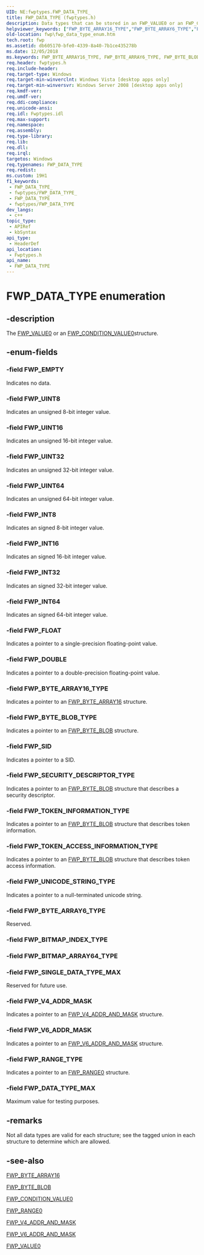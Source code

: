 ```yaml
---
UID: NE:fwptypes.FWP_DATA_TYPE_
title: FWP_DATA_TYPE (fwptypes.h)
description: Data types that can be stored in an FWP_VALUE0 or an FWP_CONDITION_VALUE0structure.
helpviewer_keywords: ["FWP_BYTE_ARRAY16_TYPE","FWP_BYTE_ARRAY6_TYPE","FWP_BYTE_BLOB_TYPE","FWP_DATA_TYPE","FWP_DATA_TYPE enumeration [Filtering]","FWP_DATA_TYPE_MAX","FWP_DOUBLE","FWP_EMPTY","FWP_FLOAT","FWP_INT16","FWP_INT32","FWP_INT64","FWP_INT8","FWP_RANGE_TYPE","FWP_SECURITY_DESCRIPTOR_TYPE","FWP_SID","FWP_SINGLE_DATA_TYPE_MAX","FWP_TOKEN_ACCESS_INFORMATION_TYPE","FWP_TOKEN_INFORMATION_TYPE","FWP_UINT16","FWP_UINT32","FWP_UINT64","FWP_UINT8","FWP_UNICODE_STRING_TYPE","FWP_V4_ADDR_MASK","FWP_V6_ADDR_MASK","fwp.fwp_data_type_enum","fwptypes/FWP_BYTE_ARRAY16_TYPE","fwptypes/FWP_BYTE_ARRAY6_TYPE","fwptypes/FWP_BYTE_BLOB_TYPE","fwptypes/FWP_DATA_TYPE","fwptypes/FWP_DATA_TYPE_MAX","fwptypes/FWP_DOUBLE","fwptypes/FWP_EMPTY","fwptypes/FWP_FLOAT","fwptypes/FWP_INT16","fwptypes/FWP_INT32","fwptypes/FWP_INT64","fwptypes/FWP_INT8","fwptypes/FWP_RANGE_TYPE","fwptypes/FWP_SECURITY_DESCRIPTOR_TYPE","fwptypes/FWP_SID","fwptypes/FWP_SINGLE_DATA_TYPE_MAX","fwptypes/FWP_TOKEN_ACCESS_INFORMATION_TYPE","fwptypes/FWP_TOKEN_INFORMATION_TYPE","fwptypes/FWP_UINT16","fwptypes/FWP_UINT32","fwptypes/FWP_UINT64","fwptypes/FWP_UINT8","fwptypes/FWP_UNICODE_STRING_TYPE","fwptypes/FWP_V4_ADDR_MASK","fwptypes/FWP_V6_ADDR_MASK"]
old-location: fwp\fwp_data_type_enum.htm
tech.root: fwp
ms.assetid: db605170-bfe0-4339-8a40-7b1ce435278b
ms.date: 12/05/2018
ms.keywords: FWP_BYTE_ARRAY16_TYPE, FWP_BYTE_ARRAY6_TYPE, FWP_BYTE_BLOB_TYPE, FWP_DATA_TYPE, FWP_DATA_TYPE enumeration [Filtering], FWP_DATA_TYPE_MAX, FWP_DOUBLE, FWP_EMPTY, FWP_FLOAT, FWP_INT16, FWP_INT32, FWP_INT64, FWP_INT8, FWP_RANGE_TYPE, FWP_SECURITY_DESCRIPTOR_TYPE, FWP_SID, FWP_SINGLE_DATA_TYPE_MAX, FWP_TOKEN_ACCESS_INFORMATION_TYPE, FWP_TOKEN_INFORMATION_TYPE, FWP_UINT16, FWP_UINT32, FWP_UINT64, FWP_UINT8, FWP_UNICODE_STRING_TYPE, FWP_V4_ADDR_MASK, FWP_V6_ADDR_MASK, fwp.fwp_data_type_enum, fwptypes/FWP_BYTE_ARRAY16_TYPE, fwptypes/FWP_BYTE_ARRAY6_TYPE, fwptypes/FWP_BYTE_BLOB_TYPE, fwptypes/FWP_DATA_TYPE, fwptypes/FWP_DATA_TYPE_MAX, fwptypes/FWP_DOUBLE, fwptypes/FWP_EMPTY, fwptypes/FWP_FLOAT, fwptypes/FWP_INT16, fwptypes/FWP_INT32, fwptypes/FWP_INT64, fwptypes/FWP_INT8, fwptypes/FWP_RANGE_TYPE, fwptypes/FWP_SECURITY_DESCRIPTOR_TYPE, fwptypes/FWP_SID, fwptypes/FWP_SINGLE_DATA_TYPE_MAX, fwptypes/FWP_TOKEN_ACCESS_INFORMATION_TYPE, fwptypes/FWP_TOKEN_INFORMATION_TYPE, fwptypes/FWP_UINT16, fwptypes/FWP_UINT32, fwptypes/FWP_UINT64, fwptypes/FWP_UINT8, fwptypes/FWP_UNICODE_STRING_TYPE, fwptypes/FWP_V4_ADDR_MASK, fwptypes/FWP_V6_ADDR_MASK
req.header: fwptypes.h
req.include-header: 
req.target-type: Windows
req.target-min-winverclnt: Windows Vista [desktop apps only]
req.target-min-winversvr: Windows Server 2008 [desktop apps only]
req.kmdf-ver: 
req.umdf-ver: 
req.ddi-compliance: 
req.unicode-ansi: 
req.idl: Fwptypes.idl
req.max-support: 
req.namespace: 
req.assembly: 
req.type-library: 
req.lib: 
req.dll: 
req.irql: 
targetos: Windows
req.typenames: FWP_DATA_TYPE
req.redist: 
ms.custom: 19H1
f1_keywords:
 - FWP_DATA_TYPE_
 - fwptypes/FWP_DATA_TYPE_
 - FWP_DATA_TYPE
 - fwptypes/FWP_DATA_TYPE
dev_langs:
 - c++
topic_type:
 - APIRef
 - kbSyntax
api_type:
 - HeaderDef
api_location:
 - Fwptypes.h
api_name:
 - FWP_DATA_TYPE
---
```


# FWP_DATA_TYPE enumeration


## -description

The [FWP_VALUE0](https://docs.microsoft.com/windows/desktop/api/fwptypes/ns-fwptypes-fwp_value0) or an [FWP_CONDITION_VALUE0](https://docs.microsoft.com/windows/desktop/api/fwptypes/ns-fwptypes-fwp_condition_value0)structure.

## -enum-fields

### -field FWP_EMPTY

Indicates no data.

### -field FWP_UINT8

Indicates an unsigned 8-bit integer value.

### -field FWP_UINT16

Indicates an unsigned 16-bit integer value.

### -field FWP_UINT32

Indicates an unsigned 32-bit integer value.

### -field FWP_UINT64

Indicates an unsigned 64-bit integer value.

### -field FWP_INT8

Indicates an signed 8-bit integer value.

### -field FWP_INT16

Indicates an signed 16-bit integer value.

### -field FWP_INT32

Indicates an signed 32-bit integer value.

### -field FWP_INT64

Indicates an signed 64-bit integer value.

### -field FWP_FLOAT

Indicates a pointer to a single-precision floating-point  value.

### -field FWP_DOUBLE

Indicates a pointer to a double-precision floating-point  value.

### -field FWP_BYTE_ARRAY16_TYPE

Indicates a pointer to an [FWP_BYTE_ARRAY16](https://docs.microsoft.com/windows/desktop/api/fwptypes/ns-fwptypes-fwp_byte_array16) structure.

### -field FWP_BYTE_BLOB_TYPE

Indicates a pointer to an [FWP_BYTE_BLOB](https://docs.microsoft.com/windows/desktop/api/fwptypes/ns-fwptypes-fwp_byte_blob) structure.

### -field FWP_SID

Indicates a pointer to a SID.

### -field FWP_SECURITY_DESCRIPTOR_TYPE

Indicates a pointer to an [FWP_BYTE_BLOB](https://docs.microsoft.com/windows/desktop/api/fwptypes/ns-fwptypes-fwp_byte_blob) structure that describes a security descriptor.

### -field FWP_TOKEN_INFORMATION_TYPE

Indicates a pointer to an [FWP_BYTE_BLOB](https://docs.microsoft.com/windows/desktop/api/fwptypes/ns-fwptypes-fwp_byte_blob) structure that describes token information.

### -field FWP_TOKEN_ACCESS_INFORMATION_TYPE

Indicates a pointer to an [FWP_BYTE_BLOB](https://docs.microsoft.com/windows/desktop/api/fwptypes/ns-fwptypes-fwp_byte_blob) structure that describes token access information.

### -field FWP_UNICODE_STRING_TYPE

Indicates a pointer to a null-terminated unicode string.

### -field FWP_BYTE_ARRAY6_TYPE

Reserved.

### -field FWP_BITMAP_INDEX_TYPE

### -field FWP_BITMAP_ARRAY64_TYPE

### -field FWP_SINGLE_DATA_TYPE_MAX

Reserved for future use.

### -field FWP_V4_ADDR_MASK

Indicates a pointer to an [FWP_V4_ADDR_AND_MASK](https://docs.microsoft.com/windows/desktop/api/fwptypes/ns-fwptypes-fwp_v4_addr_and_mask) structure.

### -field FWP_V6_ADDR_MASK

Indicates a pointer to an [FWP_V6_ADDR_AND_MASK](https://docs.microsoft.com/windows/desktop/api/fwptypes/ns-fwptypes-fwp_v6_addr_and_mask) structure.

### -field FWP_RANGE_TYPE

Indicates a pointer to an [FWP_RANGE0](https://docs.microsoft.com/windows/desktop/api/fwptypes/ns-fwptypes-fwp_range0) structure.

### -field FWP_DATA_TYPE_MAX

Maximum value for testing purposes.

## -remarks

Not all data types are valid for each structure; see the tagged union
in each structure to determine which are allowed.

## -see-also

[FWP_BYTE_ARRAY16](https://docs.microsoft.com/windows/desktop/api/fwptypes/ns-fwptypes-fwp_byte_array16)



[FWP_BYTE_BLOB](https://docs.microsoft.com/windows/desktop/api/fwptypes/ns-fwptypes-fwp_byte_blob)



[FWP_CONDITION_VALUE0](https://docs.microsoft.com/windows/desktop/api/fwptypes/ns-fwptypes-fwp_condition_value0)



[FWP_RANGE0](https://docs.microsoft.com/windows/desktop/api/fwptypes/ns-fwptypes-fwp_range0)



[FWP_V4_ADDR_AND_MASK](https://docs.microsoft.com/windows/desktop/api/fwptypes/ns-fwptypes-fwp_v4_addr_and_mask)



[FWP_V6_ADDR_AND_MASK](https://docs.microsoft.com/windows/desktop/api/fwptypes/ns-fwptypes-fwp_v6_addr_and_mask)



[FWP_VALUE0](https://docs.microsoft.com/windows/desktop/api/fwptypes/ns-fwptypes-fwp_value0)

